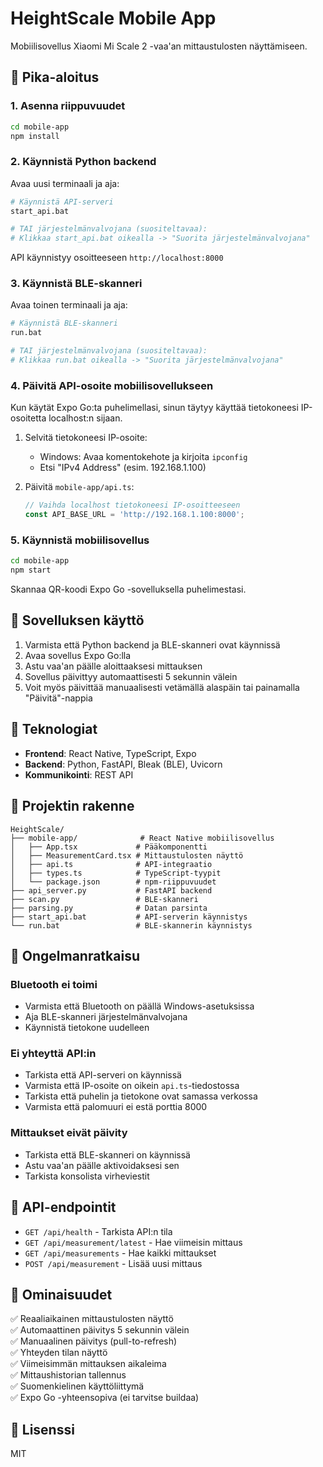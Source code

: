 # HeightScale Mobile App

Mobiilisovellus Xiaomi Mi Scale 2 -vaa'an mittaustulosten näyttämiseen.

## 🚀 Pika-aloitus

### 1. Asenna riippuvuudet

```bash
cd mobile-app
npm install
```

### 2. Käynnistä Python backend

Avaa uusi terminaali ja aja:

```bash
# Käynnistä API-serveri
start_api.bat

# TAI järjestelmänvalvojana (suositeltavaa):
# Klikkaa start_api.bat oikealla -> "Suorita järjestelmänvalvojana"
```

API käynnistyy osoitteeseen `http://localhost:8000`

### 3. Käynnistä BLE-skanneri

Avaa toinen terminaali ja aja:

```bash
# Käynnistä BLE-skanneri
run.bat

# TAI järjestelmänvalvojana (suositeltavaa):
# Klikkaa run.bat oikealla -> "Suorita järjestelmänvalvojana"
```

### 4. Päivitä API-osoite mobiilisovellukseen

Kun käytät Expo Go:ta puhelimellasi, sinun täytyy käyttää tietokoneesi IP-osoitetta localhost:n sijaan.

1. Selvitä tietokoneesi IP-osoite:
   - Windows: Avaa komentokehote ja kirjoita `ipconfig`
   - Etsi "IPv4 Address" (esim. 192.168.1.100)

2. Päivitä `mobile-app/api.ts`:
   ```typescript
   // Vaihda localhost tietokoneesi IP-osoitteeseen
   const API_BASE_URL = 'http://192.168.1.100:8000';
   ```

### 5. Käynnistä mobiilisovellus

```bash
cd mobile-app
npm start
```

Skannaa QR-koodi Expo Go -sovelluksella puhelimestasi.

## 📱 Sovelluksen käyttö

1. Varmista että Python backend ja BLE-skanneri ovat käynnissä
2. Avaa sovellus Expo Go:lla
3. Astu vaa'an päälle aloittaaksesi mittauksen
4. Sovellus päivittyy automaattisesti 5 sekunnin välein
5. Voit myös päivittää manuaalisesti vetämällä alaspäin tai painamalla "Päivitä"-nappia

## 🔧 Teknologiat

- **Frontend**: React Native, TypeScript, Expo
- **Backend**: Python, FastAPI, Bleak (BLE), Uvicorn
- **Kommunikointi**: REST API

## 📂 Projektin rakenne

```
HeightScale/
├── mobile-app/              # React Native mobiilisovellus
│   ├── App.tsx             # Pääkomponentti
│   ├── MeasurementCard.tsx # Mittaustulosten näyttö
│   ├── api.ts              # API-integraatio
│   ├── types.ts            # TypeScript-tyypit
│   └── package.json        # npm-riippuvuudet
├── api_server.py           # FastAPI backend
├── scan.py                 # BLE-skanneri
├── parsing.py              # Datan parsinta
├── start_api.bat           # API-serverin käynnistys
└── run.bat                 # BLE-skannerin käynnistys
```

## 🐛 Ongelmanratkaisu

### Bluetooth ei toimi
- Varmista että Bluetooth on päällä Windows-asetuksissa
- Aja BLE-skanneri järjestelmänvalvojana
- Käynnistä tietokone uudelleen

### Ei yhteyttä API:in
- Tarkista että API-serveri on käynnissä
- Varmista että IP-osoite on oikein `api.ts`-tiedostossa
- Tarkista että puhelin ja tietokone ovat samassa verkossa
- Varmista että palomuuri ei estä porttia 8000

### Mittaukset eivät päivity
- Tarkista että BLE-skanneri on käynnissä
- Astu vaa'an päälle aktivoidaksesi sen
- Tarkista konsolista virheviestit

## 📝 API-endpointit

- `GET /api/health` - Tarkista API:n tila
- `GET /api/measurement/latest` - Hae viimeisin mittaus
- `GET /api/measurements` - Hae kaikki mittaukset
- `POST /api/measurement` - Lisää uusi mittaus

## 🎨 Ominaisuudet

✅ Reaaliaikainen mittaustulosten näyttö  
✅ Automaattinen päivitys 5 sekunnin välein  
✅ Manuaalinen päivitys (pull-to-refresh)  
✅ Yhteyden tilan näyttö  
✅ Viimeisimmän mittauksen aikaleima  
✅ Mittaushistorian tallennus  
✅ Suomenkielinen käyttöliittymä  
✅ Expo Go -yhteensopiva (ei tarvitse buildaa)  

## 📄 Lisenssi

MIT
